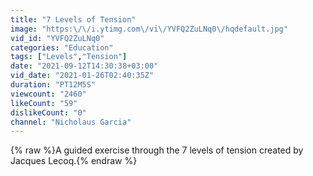 ```yaml
---
title: "7 Levels of Tension"
image: "https:\/\/i.ytimg.com\/vi\/YVFQ2ZuLNq0\/hqdefault.jpg"
vid_id: "YVFQ2ZuLNq0"
categories: "Education"
tags: ["Levels","Tension"]
date: "2021-09-12T14:30:38+03:00"
vid_date: "2021-01-26T02:40:35Z"
duration: "PT12M5S"
viewcount: "2460"
likeCount: "59"
dislikeCount: "0"
channel: "Nicholaus Garcia"
---
```

{% raw %}A guided exercise through the 7 levels of tension created by Jacques Lecoq.{% endraw %}
